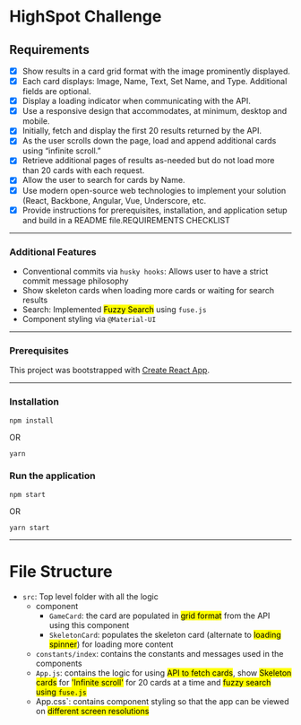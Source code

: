 # HighSpot Challenge

## Requirements

-   [x] Show results in a card grid format with the image prominently displayed.
-   [x] Each card displays: Image, Name, Text, Set Name, and Type. Additional fields are optional.
-   [x] Display a loading indicator when communicating with the API.
-   [x] Use a responsive design that accommodates, at minimum, desktop and mobile.
-   [x] Initially, fetch and display the first 20 results returned by the API.
-   [x] As the user scrolls down the page, load and append additional cards using “infinite scroll.”
-   [x] Retrieve additional pages of results as-needed but do not load more than 20 cards with each request.
-   [x] Allow the user to search for cards by Name.
-   [x] Use modern open-source web technologies to implement your solution (React, Backbone, Angular, Vue, Underscore, etc.
-   [x] Provide instructions for prerequisites, installation, and application setup and build in a README file.REQUIREMENTS CHECKLIST

---

### Additional Features

-   Conventional commits via `husky hooks`: Allows user to have a strict commit message philosophy
-   Show skeleton cards when loading more cards or waiting for search results
-   Search: Implemented <mark>Fuzzy Search</mark> using `fuse.js`
-   Component styling via `@Material-UI`

---

### Prerequisites

This project was bootstrapped with [Create React App](https://github.com/facebook/create-react-app).

---

### Installation

```{sh}
npm install
```

OR

```{sh}
yarn
```

### Run the application

```{sh}
npm start
```

OR

```{sh}
yarn start
```

---

# File Structure

-   `src`: Top level folder with all the logic
    -   component
        -   `GameCard`: the card are populated in <mark>grid format</mark> from the API using this component
        -   `SkeletonCard`: populates the skeleton card (alternate to <mark>loading spinner</mark>) for loading more content
    -   `constants/index`: contains the constants and messages used in the components
    -   `App.js`: contains the logic for using <mark>API to fetch cards</mark>, show <mark>Skeleton cards</mark> for <mark>'Infinite scroll'</mark> for 20 cards at a time and <mark>fuzzy search using `fuse.js`</mark>
    - App.css`: contains component styling so that the app can be viewed on <mark>different screen resolutions</mark>

#
